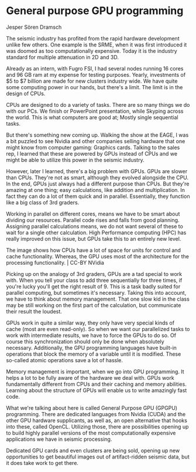# General purpose GPU programming

Jesper Sören Dramsch

The seismic industry has profited from the rapid hardware development unlike few others. One example is the SRME, when it was first introduced it was doomed as too computationally expensive. Today it is the industry standard for multiple attenuation in 2D and 3D.

Already as an intern, with Fugro FSI, I had several nodes running 16 cores and 96 GB ram at my expense for testing purposes. Yearly, investments of $5 to $7 billion are made for new clusters industry wide. We have quite some computing power in our hands, but there's a limit. The limit is in the design of CPUs.

CPUs are designed to do a variety of tasks. There are so many things we do with our PCs. We finish or PowerPoint presentation, while Skyping across the world. This is what computers are good at; Mostly single sequential tasks.

But there's something new coming up. Walking the show at the EAGE, I was a bit puzzled to see Nvidia and other companies selling hardware that one might know from computer gaming: Graphics cards. Talking to the sales rep, I learned that these are powered by GPUs instead of CPUs and we might be able to utilize this power in the seismic industry.

However, later I learned, there's a big problem with GPUs. GPUs are slower than CPUs. They're not as smart, although they evolved alongside the CPU. In the end, GPUs just always had a different purpose than CPUs. But they're amazing at one thing; easy calculations, like addition and multiplication. In fact they can do a lot of them quick and in parallel. Essentially, they function like a big class of 3rd graders.

Working in parallel on different cores, means we have to be smart about dividing our resources. Parallel code rises and falls from good planning. Assigning parallel calculations means, we do not want several of these to wait for a single other calculation. High Performance computing (HPC) has really improved on this issue, but GPUs take this to an entirely new level.

The image shows how CPUs have a lot of space for units for control and cache functionality. Whereas, the GPU uses most of the architecture for the processing functionality. | CC-BY NVidia

Picking up on the analogy of 3rd graders, GPUs are a tad special to work with. When you tell your class to add three sequentially for three times, if you're lucky you'll get the right result of 9. This is a task badly suited for parallel computing, but sometimes it's necessary. Taking this into account, we have to think about memory management. That one slow kid in the class may be still working on the first part of the calculation, but communicate their result the loudest.

GPUs work in quite a similar way, they only have very special kinds of cache (most are even read-only). So when we want our parallelized tasks to work with intermediate results, we have to force the GPUs to do so. Of course this synchronization should only be done when absolutely necessary. Additionally, the GPU programming languages have built-in operations that block the memory of a variable until it is modified. These so-called atomic operations save a lot of hassle.

Memory management is important, when we go into GPU programming. It helps a lot to be fully aware of the hardware we deal with. GPUs work fundamentally different from CPUs and their caching and memory abilities. Learning about the structure of GPUs will enable us to write amazingly fast code.

What we're talking about here is called General Purpose GPU (GPGPU) programming. There are dedicated languages from Nvidia (CUDA) and the other GPU hardware supplicants, as well as, an open alternative that hooks into these, called OpenCL. Utilizing those, there are possibilities opening up to build highly parallel versions of the most computationally expensive applications we have in seismic processing.

Dedicated GPU cards and even clusters are being sold, opening up new opportunities to get beautiful images out of artifact-ridden seismic data, but it does take work to get there.
